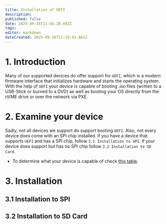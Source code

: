```yaml
---
title: Installation of UEFI
description: 
published: false
date: 2025-09-16T11:45:20.692Z
tags: 
editor: markdown
dateCreated: 2025-09-16T11:29:43.061Z
---
```


# 1. Introduction
Many of our supported devices do offer support for `UEFI`, which is a modern firmware interface that initializes hardware and starts the operating system. With the help of `UEFI` your device is capable of booting .iso files (written to a USB-Stick or burned to a DVD) as well as booting your OS directly from the nVME drive or over the network via PXE.

# 2. Examine your device
Sadly, not all devices we support do support booting `UEFI`. Also, not every device does come with an SPI chip installed. 
If you have a device that supports `UEFI` and has a SPI chip, follow `3.1 Installation to SPI`. 
If your device does support but has no SPI chip follow `3.2 Installation to SD Card`.

- To determine what your device is capable of check [this table](/en/table-of-supported-devices).

# 3. Installation
## 3.1 Installation to SPI

## 3.2 Installation to SD Card